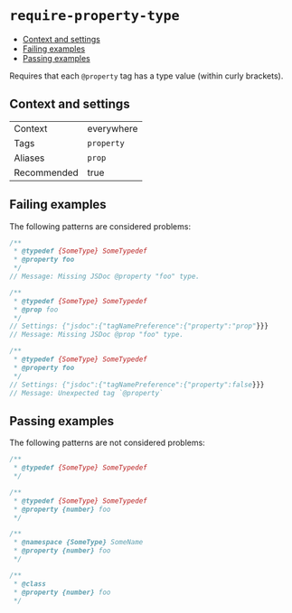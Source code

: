 <a name="user-content-require-property-type"></a>
<a name="require-property-type"></a>
# <code>require-property-type</code>

* [Context and settings](#user-content-require-property-type-context-and-settings)
* [Failing examples](#user-content-require-property-type-failing-examples)
* [Passing examples](#user-content-require-property-type-passing-examples)


Requires that each `@property` tag has a type value (within curly brackets).

<a name="user-content-require-property-type-context-and-settings"></a>
<a name="require-property-type-context-and-settings"></a>
## Context and settings

|||
|---|---|
|Context|everywhere|
|Tags|`property`|
|Aliases|`prop`|
|Recommended|true|

<a name="user-content-require-property-type-failing-examples"></a>
<a name="require-property-type-failing-examples"></a>
## Failing examples

The following patterns are considered problems:

````js
/**
 * @typedef {SomeType} SomeTypedef
 * @property foo
 */
// Message: Missing JSDoc @property "foo" type.

/**
 * @typedef {SomeType} SomeTypedef
 * @prop foo
 */
// Settings: {"jsdoc":{"tagNamePreference":{"property":"prop"}}}
// Message: Missing JSDoc @prop "foo" type.

/**
 * @typedef {SomeType} SomeTypedef
 * @property foo
 */
// Settings: {"jsdoc":{"tagNamePreference":{"property":false}}}
// Message: Unexpected tag `@property`
````



<a name="user-content-require-property-type-passing-examples"></a>
<a name="require-property-type-passing-examples"></a>
## Passing examples

The following patterns are not considered problems:

````js
/**
 * @typedef {SomeType} SomeTypedef
 */

/**
 * @typedef {SomeType} SomeTypedef
 * @property {number} foo
 */

/**
 * @namespace {SomeType} SomeName
 * @property {number} foo
 */

/**
 * @class
 * @property {number} foo
 */
````

